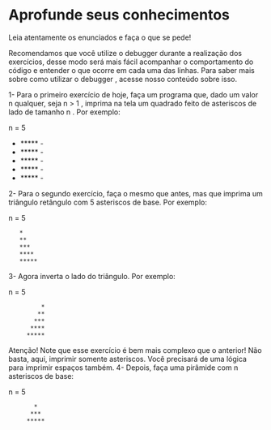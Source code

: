 # Aprofunde seus conhecimentos

Leia atentamente os enunciados e faça o que se pede!

Recomendamos que você utilize o debugger durante a realização dos exercícios, desse modo será mais fácil acompanhar o comportamento do código e entender o que ocorre em cada uma das linhas. Para saber mais sobre como utilizar o debugger , acesse nosso conteúdo sobre isso.

1- Para o primeiro exercício de hoje, faça um programa que, dado um valor n qualquer, seja n > 1 , imprima na tela um quadrado feito de asteriscos de lado de tamanho n . Por exemplo:

n = 5

 - ***** - 
 - ***** - 
 - ***** - 
 - ***** - 
 - ***** - 
 
 
2- Para o segundo exercício, faça o mesmo que antes, mas que imprima um triângulo retângulo com 5 asteriscos de base. Por exemplo:

n = 5

       *
       **
       ***
       ****
       *****
3- Agora inverta o lado do triângulo. Por exemplo:

n = 5

             *
            **
           ***
          ****
         *****
Atenção! Note que esse exercício é bem mais complexo que o anterior! Não basta, aqui, imprimir somente asteriscos. Você precisará de uma lógica para imprimir espaços também.
4- Depois, faça uma pirâmide com n asteriscos de base:

n = 5

           *
          ***
         *****
